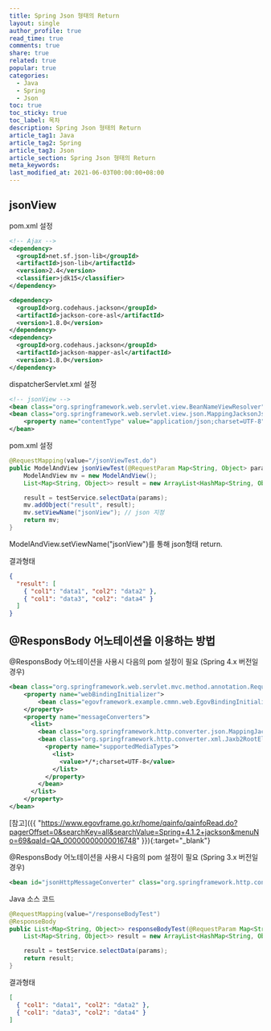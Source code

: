 ```yaml
---
title: Spring Json 형태의 Return
layout: single
author_profile: true
read_time: true
comments: true
share: true
related: true
popular: true
categories:
  - Java
  - Spring
  - Json
toc: true
toc_sticky: true
toc_label: 목차
description: Spring Json 형태의 Return
article_tag1: Java
article_tag2: Spring
article_tag3: Json
article_section: Spring Json 형태의 Return
meta_keywords:
last_modified_at: 2021-06-03T00:00:00+08:00
---
```


## jsonView

pom.xml 설정

```xml
<!-- Ajax -->
<dependency>
  <groupId>net.sf.json-lib</groupId>
  <artifactId>json-lib</artifactId>
  <version>2.4</version>
  <classifier>jdk15</classifier>
</dependency>

<dependency>
  <groupId>org.codehaus.jackson</groupId>
  <artifactId>jackson-core-asl</artifactId>
  <version>1.8.0</version>
</dependency>
<dependency>
  <groupId>org.codehaus.jackson</groupId>
  <artifactId>jackson-mapper-asl</artifactId>
  <version>1.8.0</version>
</dependency>
```

dispatcherServlet.xml 설정

```xml
<!-- jsonView -->
<bean class="org.springframework.web.servlet.view.BeanNameViewResolver" id="viewResolver" p:order="0"/>
<bean class="org.springframework.web.servlet.view.json.MappingJacksonJsonView" id="jsonView">
    <property name="contentType" value="application/json;charset=UTF-8"/>
</bean>
```

pom.xml 설정

```java
@RequestMapping(value="/jsonViewTest.do")
public ModelAndView jsonViewTest(@RequestParam Map<String, Object> params, HttpServletRequest request){
    ModelAndView mv = new ModelAndView();
    List<Map<String, Object>> result = new ArrayList<HashMap<String, Object>>();

    result = testService.selectData(params);
    mv.addObject("result", result);
    mv.setViewName("jsonView"); // json 지정
    return mv;
}
```

ModelAndView.setViewName("jsonView")를 통해 json형태 return.

결과형태

```json
{
  "result": [
    { "col1": "data1", "col2": "data2" },
    { "col1": "data3", "col2": "data4" }
  ]
}
```

## @ResponsBody 어노테이션을 이용하는 방법

@ResponsBody 어노테이션을 사용시 다음의 pom 설정이 필요 (Spring 4.x 버전일 경우)

```xml
<bean class="org.springframework.web.servlet.mvc.method.annotation.RequestMappingHandlerAdapter">
    <property name="webBindingInitializer">
        <bean class="egovframework.example.cmmn.web.EgovBindingInitializer"/>
    </property>
    <property name="messageConverters">
      <list>
        <bean class="org.springframework.http.converter.json.MappingJackson2HttpMessageConverter" />
        <bean class="org.springframework.http.converter.xml.Jaxb2RootElementHttpMessageConverter">
          <property name="supportedMediaTypes">
            <list>
              <value>*/*;charset=UTF-8</value>
            </list>
          </property>
        </bean>
      </list>
    </property>
</bean>
```

[참고]({{ "https://www.egovframe.go.kr/home/qainfo/qainfoRead.do?pagerOffset=0&searchKey=all&searchValue=Spring+4.1.2+jackson&menuNo=69&qaId=QA_00000000000016748" }}){:target="\_blank"}

@ResponsBody 어노테이션을 사용시 다음의 pom 설정이 필요 (Spring 3.x 버전일 경우)

```xml
<bean id="jsonHttpMessageConverter" class="org.springframework.http.converter.json.MappingJacksonHttpMessageConverter" />
```

Java 소스 코드

```java
@RequestMapping(value="/responseBodyTest")
@ResponseBody
public List<Map<String, Object>> responseBodyTest(@RequestParam Map<String, Object> params, HttpServletRequest request){
    List<Map<String, Object>> result = new ArrayList<HashMap<String, Object>>();

    result = testService.selectData(params);
    return result;
}
```

결과형태

```json
[
  { "col1": "data1", "col2": "data2" },
  { "col1": "data3", "col2": "data4" }
]
```
